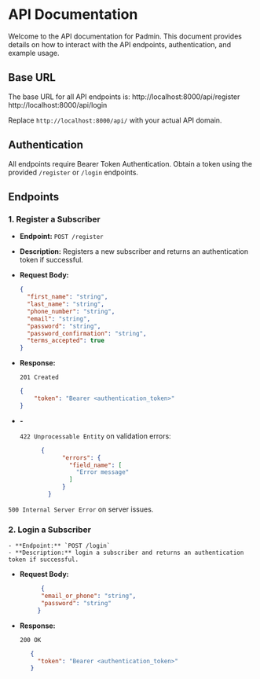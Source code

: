 
# API Documentation

Welcome to the API documentation for Padmin. This document provides details on how to interact with the API endpoints, authentication, and example usage.

## Base URL

The base URL for all API endpoints is:
http://localhost:8000/api/register
http://localhost:8000/api/login

Replace `http://localhost:8000/api/` with your actual API domain.

## Authentication

All endpoints require Bearer Token Authentication. Obtain a token using the provided `/register` or `/login` endpoints.

## Endpoints

### 1. Register a Subscriber

- **Endpoint:** `POST /register`
- **Description:** Registers a new subscriber and returns an authentication token if successful.
- **Request Body:**
  ```json
  {
    "first_name": "string",
    "last_name": "string",
    "phone_number": "string",
    "email": "string",
    "password": "string",
    "password_confirmation": "string",
    "terms_accepted": true
  }

- **Response:**

  `201 Created`

    ```json
    {
        "token": "Bearer <authentication_token>"
    }

- **-**

  `422 Unprocessable Entity` on validation errors:
  
  ```json
        {
              "errors": {
                "field_name": [
                  "Error message"
                ]
              }
          }

`500 Internal Server Error` on server issues.
  
### 2. Login a Subscriber
    
    - **Endpoint:** `POST /login`
    - **Description:** login a subscriber and returns an authentication token if successful.
    
- **Request Body:**

    ```json
          {
          "email_or_phone": "string",
          "password": "string"
         }

- **Response:**

    `200 OK`
  
     ```json
        {
          "token": "Bearer <authentication_token>"
        } 
